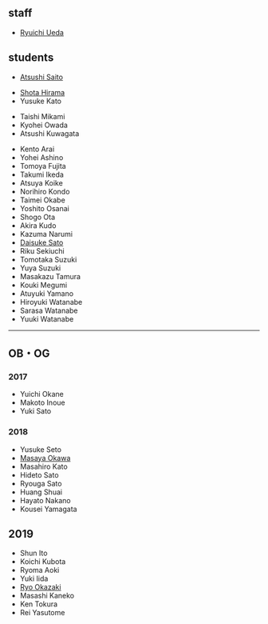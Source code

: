<h2>staff</h2>
<ul>
 	<li id="ryuichiueda"><a href="http://lab.ueda.asia/?page_id=42">Ryuichi Ueda</a></li>
</ul>
<h2>students</h2>
<ul>
 	<li><a href="http://www.asrobot.me/">Atsushi Saito</a></li>
</ul>
<ul>
 	<li><a href="http://habatafuture.hatenablog.jp/" target="_blank" rel="noopener noreferrer">Shota Hirama</a></li>
 	<li>Yusuke Kato</li>
</ul>
<ul>
 	<li>Taishi Mikami</li>
 	<li>Kyohei Owada</li>
 	<li>Atsushi Kuwagata</li>
</ul>
<ul>
 	<li><span class="s1">Kento Arai</span></li>
 	<li><span class="s1">Yohei Ashino</span></li>
 	<li><span class="s1">Tomoya Fujita</span></li>
 	<li><span class="s1">Takumi Ikeda</span></li>
 	<li>Atsuya Koike</li>
 	<li>Norihiro Kondo</li>
 	<li><span class="s1">Taimei Okabe</span></li>
 	<li><span class="s1">Yoshito Osanai</span></li>
 	<li>Shogo Ota</li>
 	<li>Akira Kudo</li>
 	<li><span class="s1">Kazuma Narumi</span></li>
 	<li><a href="https://tiryoh.com/" target="_blank" rel="noopener noreferrer">Daisuke Sato</a></li>
 	<li><span class="s1">Riku Sekiuchi</span></li>
 	<li>Tomotaka Suzuki</li>
 	<li>Yuya Suzuki</li>
 	<li><span class="s1">Masakazu Tamura</span></li>
 	<li>Kouki Megumi</li>
 	<li>Atuyuki Yamano</li>
 	<li><span class="s1">Hiroyuki Watanabe</span></li>
 	<li><span class="s1">Sarasa Watanabe</span></li>
 	<li>Yuuki Watanabe</li>
</ul>

<hr />

<h2>OB・OG</h2>
<h3>2017</h3>
<ul>
 	<li>Yuichi Okane</li>
 	<li>Makoto Inoue</li>
 	<li>Yuki Sato</li>
</ul>
<h3>2018</h3>
<ul>
 	<li>Yusuke Seto</li>
 	<li><a href="http://routecompass.net/member/okawa/" target="_blank" rel="noopener noreferrer">Masaya Okawa</a></li>
 	<li>Masahiro Kato</li>
 	<li>Hideto Sato</li>
 	<li>Ryouga Sato</li>
 	<li>Huang Shuai</li>
 	<li>Hayato Nakano</li>
 	<li>Kousei Yamagata</li>
</ul>
<h2>2019</h2>
<ul>
 	<li>Shun Ito</li>
 	<li>Koichi Kubota</li>
 	<li>Ryoma Aoki</li>
 	<li>Yuki Iida</li>
 	<li><a href="https://zaki0929.github.io/">Ryo Okazaki</a></li>
 	<li>Masashi Kaneko</li>
 	<li><span class="s1">Ken Tokura</span></li>
 	<li><span class="s1">Rei Yasutome</span></li>
</ul>
